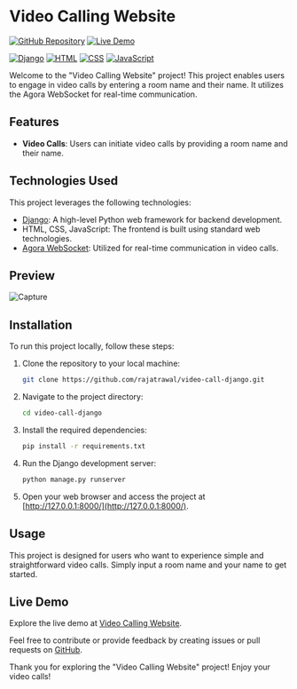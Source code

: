 # Video Calling Website

[![GitHub Repository](https://img.shields.io/badge/GitHub%20Repo-Video%20Calling%20Website-green)](https://github.com/rajatrawal/video-call-django)
[![Live Demo](https://img.shields.io/badge/Live%20Demo-Video%20Calling%20Website-brightgreen)](https://video-call-django.onrender.com/)

[![Django](https://img.shields.io/badge/Django-Backend-blue)](https://www.djangoproject.com/)
[![HTML](https://img.shields.io/badge/HTML-Frontend-blue)](https://html.spec.whatwg.org/)
[![CSS](https://img.shields.io/badge/CSS-Frontend-blue)](https://www.w3.org/Style/CSS/specs)
[![JavaScript](https://img.shields.io/badge/JavaScript-Frontend-blue)](https://www.javascript.com/)

Welcome to the "Video Calling Website" project! This project enables users to engage in video calls by entering a room name and their name. It utilizes the Agora WebSocket for real-time communication.

## Features

- **Video Calls**: Users can initiate video calls by providing a room name and their name.

## Technologies Used

This project leverages the following technologies:

- [Django](https://www.djangoproject.com/): A high-level Python web framework for backend development.
- HTML, CSS, JavaScript: The frontend is built using standard web technologies.
- [Agora WebSocket](https://www.agora.io/en/blog/how-to-build-a-javascript-video-call-app-with-agora/): Utilized for real-time communication in video calls.

## Preview
![Capture](https://github.com/rajatrawal/video-call-django/assets/72153827/e83f771a-d2de-413b-84d8-0a472da2f98f)


## Installation

To run this project locally, follow these steps:

1. Clone the repository to your local machine:

   ```bash
   git clone https://github.com/rajatrawal/video-call-django.git
   ```

2. Navigate to the project directory:

   ```bash
   cd video-call-django
   ```

3. Install the required dependencies:

   ```bash
   pip install -r requirements.txt
   ```

4. Run the Django development server:

   ```bash
   python manage.py runserver
   ```

5. Open your web browser and access the project at [http://127.0.0.1:8000/](http://127.0.0.1:8000/).

## Usage

This project is designed for users who want to experience simple and straightforward video calls. Simply input a room name and your name to get started.

## Live Demo

Explore the live demo at [Video Calling Website](https://video-call-django.onrender.com/).

Feel free to contribute or provide feedback by creating issues or pull requests on [GitHub](https://github.com/rajatrawal/video-call-django).

Thank you for exploring the "Video Calling Website" project! Enjoy your video calls!

